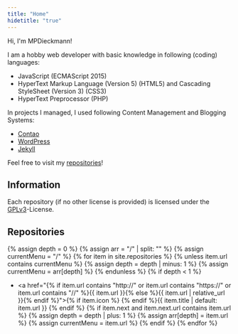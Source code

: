 ```yaml
---
title: "Home"
hidetitle: "true"
---
```

Hi, I'm MPDieckmann!

I am a hobby web developer with basic knowledge in following (coding) languages:

* JavaScript (ECMAScript 2015)
* HyperText Markup Language (Version 5) (HTML5) and Cascading StyleSheet (Version 3) (CSS3)
* HyperText Preprocessor (PHP)

In projects I managed, I used following Content Management and Blogging Systems:

* [Contao](https://contao.org/)
* [WordPress](https://wordpress.org/)
* [Jekyll](https://jekyllrb.com/)

Feel free to visit my [repositories](https://github.com/MPDieckmann?tab=repositories)!

## Information
Each repository (if no other license is provided) is licensed under the [GPLv3](https://www.gnu.org/licenses/gpl-3.0.html)-License.

## Repositories
{% assign depth = 0 %}
{% assign arr = "/" | split: "" %}
{% assign currentMenu = "/" %}
{% for item in site.repositories %}
{% unless item.url contains currentMenu %}
{% assign depth = depth | minus: 1 %}
{% assign currentMenu = arr[depth] %}
{% endunless %}
{% if depth < 1 %}
* <a href="{% if item.url contains "http://" or item.url contains "https://" or item.url contains "//" %}{{ item.url }}{% else %}{{ item.url | relative_url }}{% endif %}">{% if item.icon %}<span class="icon icon-{{ item.icon }}"></span> {% endif %}{{ item.title | default: item.url }}</a>
{% endif %}
{% if item.next and item.next.url contains item.url %}
{% assign depth = depth | plus: 1 %}
{% assign arr[depth] = item.url %}
{% assign currentMenu = item.url %}
{% endif %}
{% endfor %}
